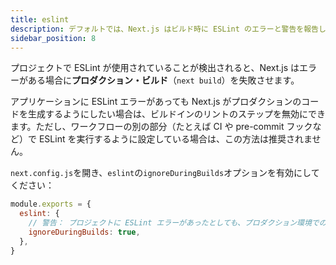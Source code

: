 ```yaml
---
title: eslint
description: デフォルトでは、Next.js はビルド時に ESLint のエラーと警告を報告します。この動作をオプトアウトする方法については、こちらを確認してください。
sidebar_position: 8
---
```


プロジェクトで ESLint が使用されていることが検出されると、Next.js はエラーがある場合に**プロダクション・ビルド**（`next build`）を失敗させます。

アプリケーションに ESLint エラーがあっても Next.js がプロダクションのコードを生成するようにしたい場合は、ビルドインのリントのステップを無効にできます。ただし、ワークフローの別の部分（たとえば CI や pre-commit フックなど）で ESLint を実行するように設定している場合は、この方法は推奨されません。

`next.config.js`を開き、`eslint`の`ignoreDuringBuilds`オプションを有効にしてください：

```js title="next.config.js"
module.exports = {
  eslint: {
    // 警告： プロジェクトに ESLint エラーがあったとしても、プロダクション環境でのビルドを成功させることができます。
    ignoreDuringBuilds: true,
  },
}
```
